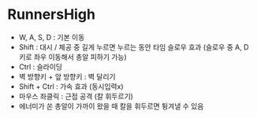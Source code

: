 # RunnersHigh
 
- W, A, S, D : 기본 이동
- Shift : 대시 / 체공 중 길게 누르면 누르는 동안 타임 슬로우 효과 (슬로우 중 A, D 키로 좌우 이동해서 총알 피하기 가능)
- Ctrl : 슬라이딩
- 벽 방향키 + 앞 방향키 : 벽 달리기
- Shift + Ctrl : 가속 효과 (동시입력x)
- 마우스 좌클릭 : 근접 공격 (칼 휘두르기)
- 에너미가 쏜 총알이 가까이 왔을 때 칼을 휘두르면 튕겨낼 수 있음
